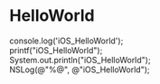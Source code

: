 # HelloWorld


console.log('iOS_HelloWorld');<br/>
printf("iOS_HelloWorld");<br/>
System.out.println("iOS_HelloWorld");<br/>
NSLog(@"%@", @"iOS_HelloWorld");
